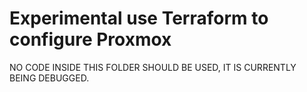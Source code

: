 # Experimental use Terraform to configure Proxmox

NO CODE INSIDE THIS FOLDER SHOULD BE USED, IT IS CURRENTLY BEING DEBUGGED.